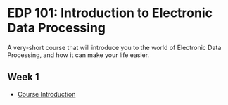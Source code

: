 # EDP 101: Introduction to Electronic Data Processing

A very-short course that will introduce you to the world of Electronic Data
Processing, and how it can make your life easier.

## Week 1

- [Course Introduction](./w01/intro/README.md)
